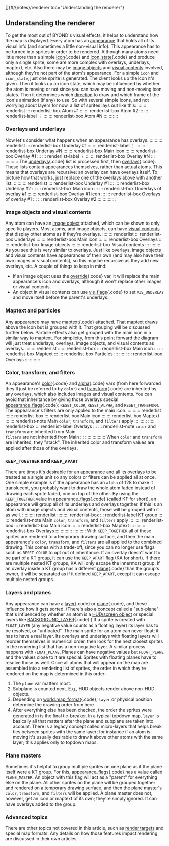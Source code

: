 []{#/{notes}/renderer toc="Understanding the renderer"}
  ## Understanding the renderer
  To get the most out of BYOND\'s visual effects, it helps to understand
  how the map is displayed.
  Every atom has an [appearance](ref/atom/var/appearance) that holds all of
  its visual info (and sometimes a little non-visual info). This
  appearance has to be turned into sprites in order to be rendered.
  Although many atoms need little more than a simple
  [icon](ref/atom/var/icon){.code} and
  [icon_state](ref/atom/var/icon_state){.code} and produce only a single
  sprite, some are more complex with overlays, underlays, maptext, etc.
  Also there may be [image objects](ref/image) and [visual
  contents](ref/atom/var/vis_contents) involved, although they\'re not part
  of the atom\'s appearance.
  For a simple `icon` and `icon_state`, just one sprite is generated. The
  client looks up the icon it\'s given. Then it looks up an icon state,
  which may be influenced by whether the atom is moving or not since you
  can have moving and non-moving icon states. Then it determines which
  [direction](ref/atom/var/dir) to draw and which frame of the icon\'s
  animation (if any) to use.
  So with several simple icons, and not worrying about layers for now, a
  list of sprites lays out like this:
  ::::::: renderlist
  ::: renderlist-box
  Atom #1
  :::
  ::: renderlist-box
  Atom #2
  :::
  ::: renderlist-label
  ⋮
  :::
  ::: renderlist-box
  Atom #N
  :::
  :::::::
  ### Overlays and underlays
  Now let\'s consider what happens when an appearance has overlays.
  :::::::::: renderlist
  ::: renderlist-box
  Underlay #1
  :::
  ::: renderlist-label
  ⋮
  :::
  ::: renderlist-box
  Underlay #N
  :::
  ::: renderlist-box
  Main icon
  :::
  ::: renderlist-box
  Overlay #1
  :::
  ::: renderlist-label
  ⋮
  :::
  ::: renderlist-box
  Overlay #N
  :::
  ::::::::::
  The [underlays](ref/atom/var/underlays){.code} list is processed first,
  then [overlays](ref/atom/var/overlays){.code}. These lists contain
  appearances themselves, rather than actual atoms. This means that
  overlays are recursive: an overlay can have overlays itself. To picture
  how that works, just replace one of the overlays above with another
  list.
  :::::::::: renderlist
  ::: renderlist-box
  Underlay #1
  :::
  ::: renderlist-box
  Underlay #2
  :::
  ::: renderlist-box
  Main icon
  :::
  ::: renderlist-box
  Underlays of overlay #1
  :::
  ::: renderlist-box
  Overlay #1 icon
  :::
  ::: renderlist-box
  Overlays of overlay #1
  :::
  ::: renderlist-box
  Overlay #2
  :::
  ::::::::::
  ### Image objects and visual contents
  Any atom can have an [image object](ref/image) attached, which can be
  shown to only specific players. Most atoms, and image objects, can have
  [visual contents](ref/atom/var/vis_contents) that display other atoms as
  if they\'re overlays.
  :::::::: renderlist
  ::: renderlist-box
  Underlays
  :::
  ::: renderlist-box
  Main icon
  :::
  ::: renderlist-box
  Overlays
  :::
  ::: renderlist-box
  Image objects
  :::
  ::: renderlist-box
  Visual contents
  :::
  ::::::::
  As you see this is very similar to overlays. Just like overlays, image
  objects and visual contents have appearances of their own (and may also
  have their own images or visual contents), so this may be recursive as
  they add new overlays, etc.
  A couple of things to keep in mind:
  -   If an image object uses the [override](ref/atom/var/override){.code}
      var, it will replace the main appearance\'s icon and overlays,
      although it won\'t replace other images or visual contents.
  -   An object in visual contents can use
      [vis_flags](ref/atom/var/vis_flags){.code} to set `VIS_UNDERLAY` and
      move itself before the parent\'s underlays.
  ### Maptext and particles
  Any appearance may have [maptext](ref/atom/var/maptext){.code} attached.
  That maptext draws above the icon but is grouped with it. That grouping
  will be discussed further below.
  Particle effects also get grouped with the main icon in a similar way to
  maptext.
  For simplicity, from this point forward the diagram will just treat
  underlays, overlays, image objects, and visual contents as overlays.
  :::::::: renderlist
  :::::: renderlist-box
  ::: renderlist-box
  Main icon
  :::
  ::: renderlist-box
  Maptext
  :::
  ::: renderlist-box
  Particles
  :::
  ::::::
  ::: renderlist-box
  Overlays
  :::
  ::::::::
  ### Color, transform, and filters
  An appearance\'s [color](ref/atom/var/color){.code} and
  [alpha](ref/atom/var/alpha){.code} vars (from here forwarded they\'ll just
  be referred to by `color`) and [transform](ref/atom/var/transform){.code}
  are inherited by any overlays, which also includes images and visual
  contents. You can avoid that inheritance by giving those overlays
  special [appearance_flags](ref/var/appearance_flags){.code}:
  `RESET_COLOR`, `RESET_ALPHA`, and `RESET_TRANSFORM`.
  The appearance\'s filters are only applied to the main icon.
  :::::::::: renderlist
  :::::: renderlist-box
  ::: renderlist-box
  Main icon
  :::
  ::: renderlist-box
  Maptext
  :::
  ::: renderlist-note
  Main `color`, `transform`, and `filters` apply
  :::
  ::::::
  ::::: renderlist-box
  ::: renderlist-label
  Overlays
  :::
  ::: renderlist-note
  `color` and `transform` are inherited from Main\
  `filters` are not inherited from Main
  :::
  :::::
  ::::::::::
  When `color` and `transform` are inherited, they \"stack\". The
  inherited color and transform values are applied after those of the
  overlays.
  ### `KEEP_TOGETHER` and `KEEP_APART`
  There are times it\'s desirable for an appearance and all its overlays
  to be treated as a single unit so any colors or filters can be applied
  all at once. One simple example is if the appearance has an `alpha` of
  128 to make it translucent, you probably want to draw the whole atom
  faded instead of drawing each sprite faded, one on top of the other.
  By using the `KEEP_TOGETHER` value in
  [appearance_flags](ref/var/appearance_flags){.code} (called KT for short),
  an appearance will group all of its underlays and overlays together. If
  this is an atom with image objects and visual contents, those will be
  grouped with it as well.
  :::::::::: renderlist
  ::::::::: renderlist-box
  ::: renderlist-label
  KT group
  :::
  ::: renderlist-note
  Main `color`, `transform`, and `filters` apply
  :::
  ::::: renderlist-box
  ::: renderlist-box
  Main icon
  :::
  ::: renderlist-box
  Maptext
  :::
  :::::
  ::: renderlist-box
  Overlays
  :::
  :::::::::
  ::::::::::
  With `KEEP_TOGETHER` all of these sprites are rendered to a temporary
  drawing surface, and then the main appearance\'s `color`, `transform`,
  and `filters` are all applied to the combined drawing. This comes with a
  trade-off, since you can no longer use flags such as `RESET_COLOR` to
  opt out of inheritance.
  If an overlay doesn\'t want to be part of a KT group, it can use the
  `KEEP_APART` flag (KA for short). If there are multiple nested KT
  groups, KA will only escape the innermost group.
  If an overlay inside a KT group has a different
  [plane](ref/atom/var/plane){.code} than the group\'s owner, it will be
  separated as if it defined `KEEP_APART`, except it can escape multiple
  nested groups.
  ### Layers and planes
  Any appearance can have a [layer](ref/atom/var/layer){.code} or
  [plane](ref/atom/var/layer){.code}, and these influence how it gets
  sorted. (There\'s also a concept called a \"sub-plane\" that\'s
  influenced by whether an atom is a [HUD/screen
  object](ref/%7Bnotes%7D/HUD) or special layers like
  [BACKGROUND_LAYER](ref/%7Bnotes%7D/BACKGROUND_LAYER){.code}.)
  If a sprite is created with `FLOAT_LAYER` (any negative value counts as
  a floating layer) its layer has to be resolved, or \"unfloated\". The
  main sprite for an atom can never float; it has to have a real layer.
  Its overlays and underlays with floating layers will reorder themselves
  in numerical order, then look for the next closest sprites in the
  rendering list that has a non-negative layer.
  A similar process happens with `FLOAT_PLANE`. Planes can have negative
  values but `FLOAT_PLANE` and the values close to it are special. Sprites
  with floating planes have to resolve those as well.
  Once all atoms that will appear on the map are assembled into a
  rendering list of sprites, the order in which they\'re rendered on the
  map is determined in this order:
  1.  The `plane` var matters most.
  2.  Subplane is counted next. E.g., HUD objects render above non-HUD
      objects.
  3.  Depending on [world.map_format](ref/world/var/map_format){.code},
      `layer` or physical position determine the drawing order from here.
  4.  After everything else has been checked, the order the sprites were
      generated in is the final tie-breaker.
  In a typical topdown map, `layer` is basically all that matters after
  the plane and subplane are taken into account. There is a legacy concept
  called micro-layers that helps break ties between sprites with the same
  layer; for instance if an atom is moving it\'s usually desirable to draw
  it above other atoms with the same layer; this applies only to topdown
  maps.
  ### Plane masters
  Sometimes it\'s helpful to group multiple sprites on one plane as if the
  plane itself were a KT group. For this,
  [appearance_flags](ref/var/appearance_flags){.code} has a value called
  `PLANE_MASTER`. An object with this flag will act as a \"parent\" for
  everything else on the plane. All other sprites on the plane will be
  grouped together and rendered on a temporary drawing surface, and then
  the plane master\'s `color`, `transform`, and `filters` will be applied.
  A plane master does not, however, get an icon or maptext of its own;
  they\'re simply ignored. It can have overlays added to the group.
  ### Advanced topics
  There are other topics not covered in this article, such as [render
  targets](ref/atom/var/render_target) and special map formats. Any details
  on how those features impact rendering are discussed in their own
  articles.